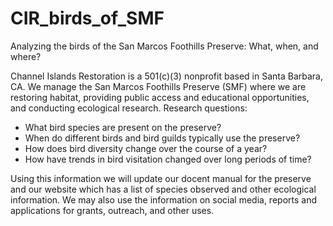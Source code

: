 # CIR_birds_of_SMF
Analyzing the birds of the San Marcos Foothills Preserve: What, when, and where?

Channel Islands Restoration is a 501(c)(3) nonprofit based in Santa Barbara, CA. We manage the San Marcos Foothills Preserve (SMF) where we are restoring habitat, providing public access and educational opportunities, and conducting ecological research. Research questions: 

- What bird species are present on the preserve?
- When do different birds and bird guilds typically use the preserve?
- How does bird diversity change over the course of a year?
- How have trends in bird visitation changed over long periods of time?

Using this information we will update our docent manual for the preserve and our website which has a list of species observed and other ecological information. We may also use the information on social media, reports and applications for grants, outreach, and other uses. 